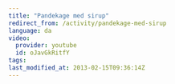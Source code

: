 ```yaml
---
title: "Pandekage med sirup"
redirect_from: /activity/pandekage-med-sirup
language: da
video:
  provider: youtube
  id: oJavGkRitfY
tags:
last_modified_at: 2013-02-15T09:36:14Z
---
```



